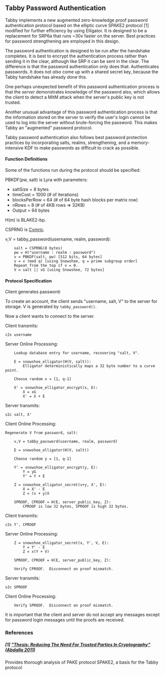 ## Tabby Password Authentication

Tabby implements a new augmented zero-knowledge proof password authentication
protocol based on the elliptic curve SPAKE2 protocol [1] modified for further
efficiency by using Elligator.  It is designed to be a replacement for SRP6a
that runs ~30x faster on the server.  Best practices for password strengthening
are employed in this design.

The password authentication is designed to be run after the handshake completes.
It is best to encrypt the authentication process rather than sending it in the
clear, although like SRP it can be sent in the clear.  The difference is that
the password authentication only does that: Authenticates passwords.  It does
not *also* come up with a shared secret key, because the Tabby handshake has
already done this.

One perhaps unexpected benefit of this password authentication process is that
the *server* demonstrates knowledge of the password also, which allows the
client to detect a MitM attack when the server's public key is not trusted.

Another unusual advantage of this password authentication process is that the
information stored on the server to verify the user's login cannot be used to
log into the server without brute-forcing the password.  This makes Tabby an
"augmented" password protocol.

Tabby password authentication also follows best password protection practices
by incorporating salts, realms, strengthening, and a memory-intensive KDF to
make passwords as difficult to crack as possible.


#### Function Definitions

Some of the functions run during the protocol should be specified:

PBKDF(pw, salt) is Lyra with parameters:

+ saltSize = 8 bytes
+ timeCost = 1000 (# of iterations)
+ blocksPerRow = 64 (# of 64 byte hash blocks per matrix row)
+ nRows = 8 (# of 4KB rows => 32KB)
+ Output = 64 bytes

H(m) is BLAKE2-bp.

CSPRNG is [Cymric](https://github.com/catid/cymric).

v,V = tabby_password(username, realm, password):

~~~
	salt = CSPRNG(8 bytes)
	pw = H("username : realm : password")
	v = PBKDF(salt, pw) [512 bits, 64 bytes]
	v = v (mod q) [using Snowshoe, q = prime subgroup order]
	Repeat from the top if v = 0.
	V = salt || vG [using Snowshoe, 72 bytes]
~~~


#### Protocol Specification

Client generates password:

To create an account, the client sends "username, salt, V" to the server for storage.  V is generated by `tabby_password()`.

Now a client wants to connect to the server.

Client transmits:

~~~
c2s username
~~~

Server Online Processing:

~~~
	Lookup database entry for username, recovering "salt, V".

	E = snowshoe_elligator(H(V, salt)):
		Elligator deterministically maps a 32 byte number to a curve point.

	Choose random x = [1, q-1]

	X' = snowshoe_elligator_encrypt(x, E):
		X = xG
		X' = X + E
~~~

Server transmits:

~~~
s2c salt, X'
~~~

Client Online Processing:

~~~
Regenerate V from password, salt:

	v,V = tabby_password(username, realm, password)

	E = snowshoe_elligator(H(V, salt))

	Choose random y = [1, q-1]

	Y' = snowshoe_elligator_encrypt(y, E):
		Y = yG
		Y' = Y + E

	Z = snowshoe_elligator_secret(v+y, X', E):
		X = X' - E
		Z = (v + y)X

	SPROOF, CPROOF = H(E, server_public_key, Z):
		CPROOF is low 32 bytes, SPROOF is high 32 bytes.
~~~

Client transmits:

~~~
c2s Y', CPROOF
~~~

Server Online Processing:

~~~
	Z = snowshoe_elligator_secret(x, Y', V, E):
		Y = Y' - E
		Z = x(Y + V)

	SPROOF, CPROOF = H(E, server_public_key, Z):

	Verify CPROOF.  Disconnect on proof mismatch.
~~~

Server transmits:

~~~
s2c SPROOF
~~~

Client Online Processing:

~~~
	Verify SPROOF.  Disconnect on proof mismatch.
~~~

It is important that the client and server do not accept any messages
except for password login messages until the proofs are received.


### References

##### [1] ["Thesis: Reducing The Need For Trusted Parties In Cryptography" (Abdalla 2011)](http://www.di.ens.fr/~mabdalla/papers/hdrthesis.pdf)
Provides thorough analysis of PAKE protocol SPAKE2, a basis for the Tabby protocol

